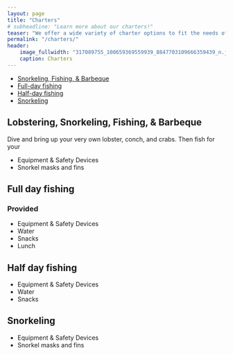 ```yaml
---
layout: page
title: "Charters"
# subheadline: "Learn more about our charters!"
teaser: "We offer a wide variety of charter options to fit the needs of your group!"
permalink: "/charters/"
header:
    image_fullwidth: "317089755_100659369559939_8847703109666359439_n.jpg"
    caption: Charters
---
```

* [Snorkeling, Fishing, & Barbeque][5]
* [Full-day fishing][2]
* [Half-day fishing][3]
* [Snorkeling][4]


## Lobstering, Snorkeling, Fishing, & Barbeque
Dive and bring up your very own lobster, conch, and crabs. Then fish for your 

* Equipment & Safety Devices
* Snorkel masks and fins

## Full day fishing

### Provided
* Equipment & Safety Devices
* Water
* Snacks
* Lunch

## Half day fishing

* Equipment & Safety Devices
* Water
* Snacks

## Snorkeling

* Equipment & Safety Devices
* Snorkel masks and fins


 [1]: {{site.url}}
 [2]: #full-day-fishing
 [3]: #half-day-fishing
 [4]: #snorkeling
 [5]: #snorkeling-fishing--barbeque
